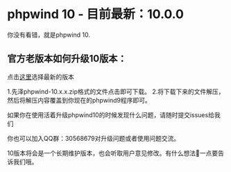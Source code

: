 # phpwind 10 - 目前最新：10.0.0
你没有看错，就是phpwind 10.
## 官方老版本如何升级10版本：
点击[这里](https://github.com/medz/phpwind/releases)选择最新的版本

1.先泽phpwind-10.x.x.zip格式的文件点击即可下载。
2.将下载下来的文件解压，然后将解压内容覆盖到你现在的phpwind9程序即可。


如果你在使用活着升级phpwind10的时候发现什么问题，请随时提交issues给我们

你也可以加入QQ群：30568679对升级问题或者使用问题交流。

10版本将会是一个长期维护版本，也会听取用户意见修改。有什么想法👏一点要告诉我们哦。
